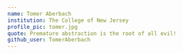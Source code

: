 ```yaml
---
name: Tomer Aberbach
institution: The College of New Jersey
profile_pic: tomer.jpg
quote: Premature abstraction is the root of all evil!
github_user: TomerAberbach
---
```

